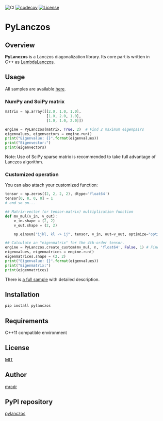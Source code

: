 ![CI](https://github.com/mrcdr/pylanczos/workflows/CI/badge.svg)
[![codecov](https://codecov.io/gh/mrcdr/pylanczos/branch/master/graph/badge.svg?token=CLVRQ8PN1J)]()
[![License](https://img.shields.io/badge/License-MIT-green.svg)]()


# PyLanczos
## Overview
**PyLanczos** is a Lanczos diagonalization library.
Its core part is written in C++ as [LambdaLanczos](https://github.com/mrcdr/lambda-lanczos).

## Usage
All samples are available [here](https://github.com/mrcdr/pylanczos/tree/master/sample).

### NumPy and SciPy matrix
``` python
matrix = np.array([[2.0, 1.0, 1.0],
                   [1.0, 2.0, 1.0],
                   [1.0, 1.0, 2.0]])

engine = PyLanczos(matrix, True, 2)  # Find 2 maximum eigenpairs
eigenvalues, eigenvectors = engine.run()
print("Eigenvalue: {}".format(eigenvalues))
print("Eigenvector:")
print(eigenvectors)
```
Note: Use of SciPy sparse matrix is recommended to take full advantage of Lanczos algorithm.

### Customized operation
You can also attach your customized function:
```python
tensor = np.zeros((2, 2, 2, 2), dtype='float64')
tensor[0, 0, 0, 0] = 1
# and so on...

## Matrix-vector (or tensor-matrix) multiplication function
def mv_mul(v_in, v_out):
    v_in.shape = (2, 2)
    v_out.shape = (2, 2)

    np.einsum("ijkl, kl -> ij", tensor, v_in, out=v_out, optimize="optimal")

## Calculate an "eigenmatrix" for the 4th-order tensor.
engine = PyLanczos.create_custom(mv_mul, n, 'float64', False, 1) # Find 1 minimum eigenpair
eigenvalues, eigenmatrices = engine.run()
eigenmatrices.shape = (2, 2)
print("Eigenvalue: {}".format(eigenvalues))
print("Eigenmatrix:")
print(eigenmatrices)
```
There is [a full sample](https://github.com/mrcdr/pylanczos/tree/master/sample/sample3_custom.py) with detailed description.

## Installation
```sh
pip install pylanczos
```

## Requirements

C++11 compatible environment

## License

[MIT](https://github.com/mrcdr/lambda-lanczos/blob/master/LICENSE)

## Author

[mrcdr](https://github.com/mrcdr)

## PyPI repository

[pylanczos](https://pypi.org/project/pylanczos/)
